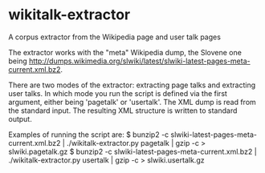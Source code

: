 # wikitalk-extractor
A corpus extractor from the Wikipedia page and user talk pages

The extractor works with the "meta" Wikipedia dump, the Slovene one being http://dumps.wikimedia.org/slwiki/latest/slwiki-latest-pages-meta-current.xml.bz2.

There are two modes of the extractor: extracting page talks and extracting user talks. In which mode you run the script is defined via the first argument, either being 'pagetalk' or 'usertalk'. The XML dump is read from the standard input. The resulting XML structure is written to standard output.

Examples of running the script are:
$ bunzip2 -c slwiki-latest-pages-meta-current.xml.bz2 | ./wikitalk-extractor.py pagetalk | gzip -c > slwiki.pagetalk.gz
$ bunzip2 -c slwiki-latest-pages-meta-current.xml.bz2 | ./wikitalk-extractor.py usertalk | gzip -c > slwiki.usertalk.gz

